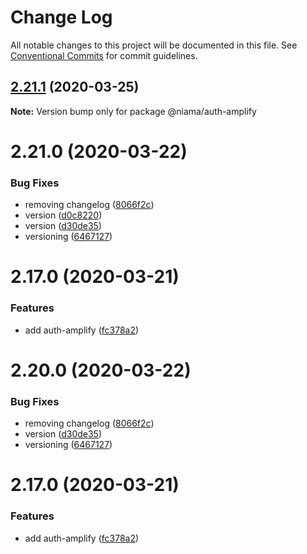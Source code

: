# Change Log

All notable changes to this project will be documented in this file.
See [Conventional Commits](https://conventionalcommits.org) for commit guidelines.

## [2.21.1](https://github.com/niama-strategies/niama/compare/@niama/auth-amplify@2.21.0...@niama/auth-amplify@2.21.1) (2020-03-25)

**Note:** Version bump only for package @niama/auth-amplify





# 2.21.0 (2020-03-22)


### Bug Fixes

* removing changelog ([8066f2c](https://github.com/niama-strategies/niama/commit/8066f2c143a8e93600d5dab4ab313501e81f7a82))
* version ([d0c8220](https://github.com/niama-strategies/niama/commit/d0c822081680fe0106ebe9b8dd30ce769d102759))
* version ([d30de35](https://github.com/niama-strategies/niama/commit/d30de355da29ccd03916cddcd532e543e5906d0d))
* versioning ([6467127](https://github.com/niama-strategies/niama/commit/6467127550c6c1bfbc0d43ab4d83906695d9d732))



# 2.17.0 (2020-03-21)


### Features

* add auth-amplify ([fc378a2](https://github.com/niama-strategies/niama/commit/fc378a2f303f8befc2fe441fc37799bc4cbf2f71))





# 2.20.0 (2020-03-22)


### Bug Fixes

* removing changelog ([8066f2c](https://github.com/niama-strategies/niama/commit/8066f2c143a8e93600d5dab4ab313501e81f7a82))
* version ([d30de35](https://github.com/niama-strategies/niama/commit/d30de355da29ccd03916cddcd532e543e5906d0d))
* versioning ([6467127](https://github.com/niama-strategies/niama/commit/6467127550c6c1bfbc0d43ab4d83906695d9d732))



# 2.17.0 (2020-03-21)


### Features

* add auth-amplify ([fc378a2](https://github.com/niama-strategies/niama/commit/fc378a2f303f8befc2fe441fc37799bc4cbf2f71))

